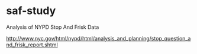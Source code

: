 # saf-study
Analysis of NYPD Stop And Frisk Data

http://www.nyc.gov/html/nypd/html/analysis_and_planning/stop_question_and_frisk_report.shtml
